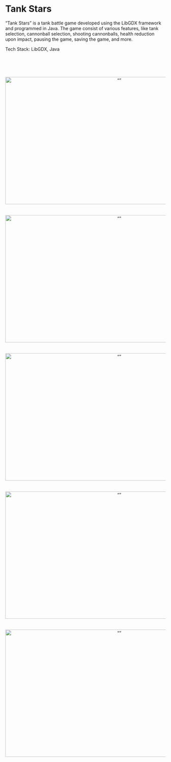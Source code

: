 # Tank Stars

“Tank Stars” is a tank battle game developed using the LibGDX framework and programmed in Java. The game consist of various features, like tank selection, cannonball selection, shooting cannonballs, health reduction upon impact, pausing the game, saving the game,
and more.

Tech Stack: LibGDX, Java

<br><br><br>
<div align="center">
  <img src="https://github.com/shreyas21563/Tank-Star/assets/108022785/c14b326c-d91a-4dd9-9d68-28fc6aa0517c" alt= “” width="700px" height="400px">
  <br><br><br>
  <img src="https://github.com/shreyas21563/Tank-Star/assets/108022785/c73ac1cc-f897-48ad-be8d-0d9c1471a877" alt= “” width="700px" height="400px">
  <br><br><br>
  <img src="https://github.com/shreyas21563/Tank-Star/assets/108022785/6b60b30f-8623-47cf-9670-5f64fb837292" alt= “” width="700px" height="400px">
  <br><br><br>
  <img src="https://github.com/shreyas21563/Tank-Star/assets/108022785/018a7f45-f579-4da0-87dd-1947d1d31307" alt= “” width="700px" height="400px">
  <br><br><br>
  <img src="https://github.com/shreyas21563/Tank-Star/assets/108022785/fa84dfc9-8c1c-4b0e-b5c2-87b143302e6b" alt= “” width="700px" height="400px">
</div>
